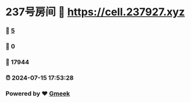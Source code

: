 # 237号房间 :link: https://cell.237927.xyz 
### :page_facing_up: [5](https://cell.237927.xyz/tag.html) 
### :speech_balloon: 0 
### :hibiscus: 17944 
### :alarm_clock: 2024-07-15 17:53:28 
### Powered by :heart: [Gmeek](https://github.com/Meekdai/Gmeek)
